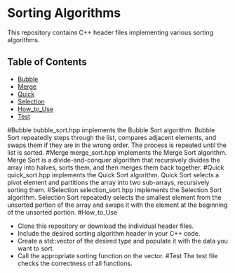 # Sorting Algorithms
This repository contains C++ header files implementing various sorting algorithms.
## Table of Contents
- [Bubble](Bubble)
- [Merge](#Merge)
- [Quick](#Quick)
- [Selection](#Selection)
- [How_to_Use](#How_to_Use)
- [Test](#Test)

#Bubble
bubble_sort.hpp implements the Bubble Sort algorithm. Bubble Sort repeatedly steps through the list, compares adjacent elements, and swaps them if they are in the wrong order. The process is repeated until the list is sorted.
#Merge
merge_sort.hpp implements the Merge Sort algorithm. Merge Sort is a divide-and-conquer algorithm that recursively divides the array into halves, sorts them, and then merges them back together.
#Quick
quick_sort.hpp implements the Quick Sort algorithm. Quick Sort selects a pivot element and partitions the array into two sub-arrays, recursively sorting them.
#Selection
selection_sort.hpp implements the Selection Sort algorithm. Selection Sort repeatedly selects the smallest element from the unsorted portion of the array and swaps it with the element at the beginning of the unsorted portion.
#How_to_Use
- Clone this repository or download the individual header files.
- Include the desired sorting algorithm header in your C++ code.
- Create a std::vector of the desired type and populate it with the data you want to sort.
- Call the appropriate sorting function on the vector.
#Test
The test file checks the correctness of all functions.
